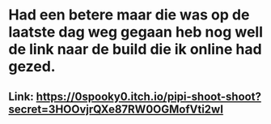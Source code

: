 # Had een betere maar die was op de laatste dag weg gegaan heb nog well de link naar de build die ik online had gezed.
## Link: https://0spooky0.itch.io/pipi-shoot-shoot?secret=3HOOvjrQXe87RW0OGMofVti2wI
